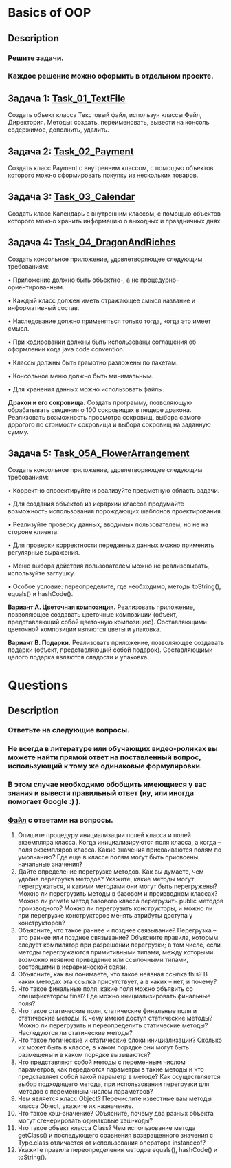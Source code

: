# Basics of OOP
## Description
### Решите задачи.
### Каждое решение можно оформить в отдельном проекте.

## Задача 1: [Task_01_TextFile](https://github.com/vitalikulsha/BasicOfOOP/tree/master/src/Task_01_TextFile/)

Создать объект класса Текстовый файл, используя классы Файл, Директория. Методы: создать, переименовать, вывести на консоль содержимое, дополнить, удалить.

## Задача 2: [Task_02_Payment](https://github.com/vitalikulsha/BasicOfOOP/tree/master/src/Task_02_Payment/)

Создать класс Payment с внутренним классом, с помощью объектов которого можно сформировать покупку из нескольких товаров.

## Задача 3: [Task_03_Сalendar](https://github.com/vitalikulsha/BasicOfOOP/tree/master/src/Task_03_Сalendar/)

Создать класс Календарь с внутренним классом, с помощью объектов которого можно хранить информацию о выходных и праздничных днях.

## Задача 4: [Task_04_DragonAndRiches](https://github.com/vitalikulsha/BasicOfOOP/tree/master/src/Task_04_DragonAndRiches/)

Создать консольное приложение, удовлетворяющее следующим требованиям:

• Приложение должно быть объектно-, а не процедурно-ориентированным.

• Каждый класс должен иметь отражающее смысл название и информативный состав.

• Наследование должно применяться только тогда, когда это имеет смысл.

• При кодировании должны быть использованы соглашения об оформлении кода java code convention.

• Классы должны быть грамотно разложены по пакетам.

• Консольное меню должно быть минимальным.

• Для хранения данных можно использовать файлы.


__Дракон и его сокровища.__ Создать программу, позволяющую обрабатывать сведения о 100 сокровищах в пещере дракона. Реализовать возможность просмотра сокровищ, выбора самого дорогого по стоимости сокровища и выбора сокровищ на заданную сумму.

## Задача 5: [Task_05A_FlowerArrangement](https://github.com/vitalikulsha/BasicOfOOP/tree/master/src/Task_05A_FlowerArrangement/)

Создать консольное приложение, удовлетворяющее следующим требованиям:

• Корректно спроектируйте и реализуйте предметную область задачи.

• Для создания объектов из иерархии классов продумайте возможность использования порождающих шаблонов проектирования.

• Реализуйте проверку данных, вводимых пользователем, но не на стороне клиента.

• Для проверки корректности переданных данных можно применить регулярные выражения.

• Меню выбора действия пользователем можно не реализовывать, используйте заглушку.

• Особое условие: переопределите, где необходимо, методы toString(), equals() и hashCode().

__Вариант A. Цветочная композиция.__ Реализовать приложение, позволяющее создавать цветочные композиции (объект, представляющий собой цветочную композицию). Составляющими цветочной композиции являются цветы и упаковка.

__Вариант B. Подарки.__ Реализовать приложение, позволяющее создавать подарки (объект, представляющий собой подарок). Составляющими целого подарка являются сладости и упаковка.

# Questions
## Description
### Ответьте на следующие вопросы.
### Не всегда в литературе или обучающих видео-роликах вы можете найти прямой ответ на поставленный вопрос, использующий к тому же одинаковые формулировки.
### В этом случае необходимо обобщить имеющиеся у вас знания и вывести правильный ответ (ну, или иногда помогает Google :) ).
### [Файл](https://github.com/vitalikulsha/BasicOfOOP/blob/master/BasicsOfOOP_theory.docx) с ответами на вопросы.
1. Опишите процедуру инициализации полей класса и полей экземпляра класса. Когда инициализируются поля класса, а когда – поля экземпляров класса. Какие значения присваиваются полям по умолчанию? Где еще в классе полям могут быть присвоены начальные значения?
2. Дайте определение перегрузке методов. Как вы думаете, чем удобна перегрузка методов? Укажите, какие методы могут перегружаться, и какими методами они могут быть перегружены? Можно ли перегрузить методы в базовом и производном классах? Можно ли private метод базового класса перегрузить public методов производного? Можно ли перегрузить конструкторы, и можно ли при перегрузке конструкторов менять атрибуты доступа у конструкторов?
3. Объясните, что такое раннее и позднее связывание? Перегрузка – это раннее или позднее связывание? Объясните правила, которым следует компилятор при разрешении перегрузки; в том числе, если методы перегружаются примитивными типами, между которыми возможно неявное приведение или ссылочными типами, состоящими в иерархической связи.
4. Объясните, как вы понимаете, что такое неявная ссылка this? В каких методах эта ссылка присутствует, а в каких – нет, и почему?
5. Что такое финальные поля, какие поля можно объявить со спецификатором final? Где можно инициализировать финальные поля?
6. Что такое статические поля, статические финальные поля и статические методы. К чему имеют доступ статические методы? Можно ли перегрузить и переопределить статические методы? Наследуются ли статические методы?
7. Что такое логические и статические блоки инициализации? Сколько их может быть в классе, в каком порядке они могут быть размещены и в каком порядке вызываются?
8. Что представляют собой методы с переменным числом параметров, как передаются параметры в такие методы и что представляет собой такой параметр в методе? Как осуществляется выбор подходящего метода, при использовании перегрузки для методов с переменным числом параметров?
9. Чем является класс Object? Перечислите известные вам методы класса  Object, укажите их назначение.
10. Что такое хэш-значение? Объясните, почему два разных объекта могут сгенерировать одинаковые хэш-коды?
11. Что такое объект класса Class? Чем использование метода getClass() и последующего сравнения возвращенного значения с Type.class отличается от использования оператора instanceof?
12. Укажите правила переопределения методов equals(), hashCode() и toString().
